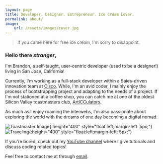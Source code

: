 ```yaml
---
layout: page
title: Developer. Designer. Entrepreneur. Ice Cream Lover.
permalink: about/
image:
    url: /assets/images/cover.jpg
---
```


> If you came here for free ice cream, I'm sorry to disappoint.

### Hello there _stranger_,

I'm Brandon, a self-taught, user-centric developer (used to be a designer!) living in San Jose, California!

Currently, I'm working as a full-stack developer within a Sales-driven innovation team at [Cisco](https://cisco.com). While, I'm an avid coder, I mainly enjoy the process of bootstrapping project and adapting to the needs of a project. If I'm not stationed at a coffee shop, you can catch me at one of the oldest Silicon Valley toastmasters club, [ArtICCulators](https://www.toastmasters.org/Find-a-Club/00005414-00005414). 

As much as I enjoy roaming the interwebs, I'm also passionate about exploring the world with the dreams of one day becoming a digital nomad.

![Toastmaster Image](https://user-images.githubusercontent.com/6020066/58042024-6cf03f00-7aee-11e9-8979-ab6d70633a6c.jpeg){:height="400" style="float:left;margin-left: 5px;"}
![Traveling](https://user-images.githubusercontent.com/6020066/58042115-a4f78200-7aee-11e9-97ee-a384eef1f884.jpg){:height="400" style="float:left;margin-left: 5px;"}


If you're bored, check out my [YouTube channel](https://www.youtube.com/channel/UCludBg4ol9VgvHzHe-yRUXw) where I give tutorials and discuss coding related topics!

Feel free to contact me at through [email](mailto:brandonhim@live.com).

